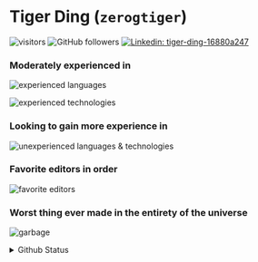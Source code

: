 # Tiger Ding (`zerogtiger`)

![visitors](https://vbr.wocr.tk/badge?page_id=zerogtiger.zerogtiger&color=37b037)  ![GitHub followers](https://img.shields.io/github/followers/zerogtiger?label=Follow&style=social)  [![Linkedin: tiger-ding-16880a247](https://img.shields.io/badge/-Tiger_Ding-blue?style=flat-square&logo=Linkedin&logoColor=white&link=https://www.linkedin.com/in/tiger-ding-16880a247/)](https://www.linkedin.com/in/tiger-ding-16880a247/)

### Moderately experienced in

![experienced languages](https://skillicons.dev/icons?i=cpp,py,java,lua,html,css,js&theme=dark)

![experienced technologies](https://skillicons.dev/icons?i=linux,raspberrypi,vim,neovim,blender,md,latex&theme=light)

### Looking to gain more experience in

![unexperienced languages & technologies](https://skillicons.dev/icons?i=bash,git,docker,c,r,mysql,ts,nodejs,react,html,css&theme=dark)

### Favorite editors in order

![favorite editors](https://skillicons.dev/icons?i=neovim,vim,idea,eclipse&theme=light)

### Worst thing ever made in the entirety of the universe

![garbage](https://skillicons.dev/icons?i=vscode&theme=dark)

<details>
  <summary>Github Status</summary>
  <img src="https://github-readme-stats.vercel.app/api?username=zerogtiger&show_icons=true&theme=graywhite&count_private=true&include_all_commits=true" height="160"> <img src="https://github-readme-streak-stats.herokuapp.com/?user=zerogtiger&theme=graywhite&include_all_commits=true&count_private=true" height="160">
</details>


